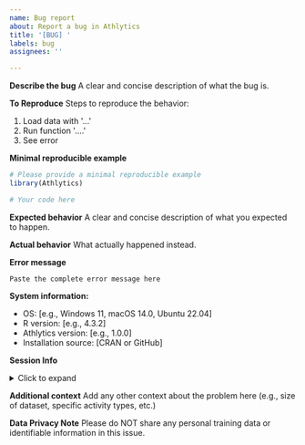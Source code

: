 ```yaml
---
name: Bug report
about: Report a bug in Athlytics
title: '[BUG] '
labels: bug
assignees: ''

---
```


**Describe the bug**
A clear and concise description of what the bug is.

**To Reproduce**
Steps to reproduce the behavior:
1. Load data with '...'
2. Run function '....'
3. See error

**Minimal reproducible example**
```r
# Please provide a minimal reproducible example
library(Athlytics)

# Your code here
```

**Expected behavior**
A clear and concise description of what you expected to happen.

**Actual behavior**
What actually happened instead.

**Error message**
```
Paste the complete error message here
```

**System information:**
 - OS: [e.g., Windows 11, macOS 14.0, Ubuntu 22.04]
 - R version: [e.g., 4.3.2]
 - Athlytics version: [e.g., 1.0.0]
 - Installation source: [CRAN or GitHub]

**Session Info**
<details>
<summary>Click to expand</summary>

```r
# Please run sessionInfo() and paste the output here
sessionInfo()
```
</details>

**Additional context**
Add any other context about the problem here (e.g., size of dataset, specific activity types, etc.)

**Data Privacy Note**
Please do NOT share any personal training data or identifiable information in this issue.

